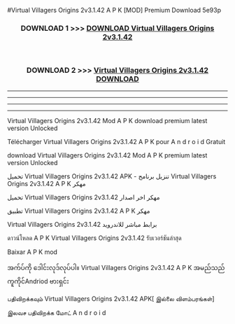 #Virtual Villagers Origins 2v3.1.42 A P K [MOD] Premium Download 5e93p



<div align="center">

<h3>DOWNLOAD 1 >>> <a href="https://teeasianyam.web.app?sq=Virtual Villagers Origins 2v3.1.42">DOWNLOAD Virtual Villagers Origins 2v3.1.42 </a></h3><br>

<h3>DOWNLOAD 2 >>> <a href="https://teeasianyam.web.app?sq=Virtual Villagers Origins 2v3.1.42 ">Virtual Villagers Origins 2v3.1.42  DOWNLOAD </a></h3>

</div>


----------------------------------------------------------

----------------------------------------------------------

----------------------------------------------------------

----------------------------------------------------------


Virtual Villagers Origins 2v3.1.42  Mod A P K download premium latest version Unlocked

Télécharger Virtual Villagers Origins 2v3.1.42  A P K pour A n d r o i d Gratuit

download Virtual Villagers Origins 2v3.1.42  Mod A P K premium latest version Unlocked

تحميل Virtual Villagers Origins 2v3.1.42  APK - تنزيل برنامج Virtual Villagers Origins 2v3.1.42  A P K مهكر

تحميل Virtual Villagers Origins 2v3.1.42  مهكر اخر اصدار

تطبيق Virtual Villagers Origins 2v3.1.42  A P K مهكر

Virtual Villagers Origins 2v3.1.42  برابط مباشر للاندرويد

ดาวน์โหลด A P K Virtual Villagers Origins 2v3.1.42  รับเวอร์ชันล่าสุด

Baixar A P K mod

အက်ပ်ကို ဒေါင်းလုဒ်လုပ်ပါ။ Virtual Villagers Origins 2v3.1.42  A P K အမည်သည်ကူကိုင်Andriod ဗားရှင်း

பதிவிறக்கவும் Virtual Villagers Origins 2v3.1.42  APK[ இல்லை விளம்பரங்கள்] 
 
இலவச பதிவிறக்க மோட் A n d r o i d



